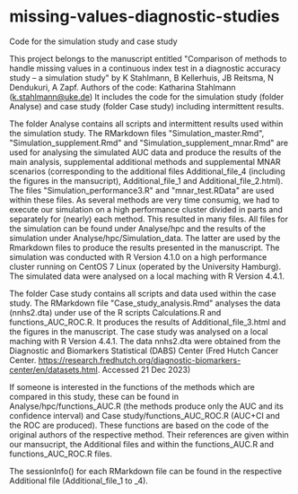 # missing-values-diagnostic-studies
Code for the simulation study and case study 

This project belongs to the manuscript entitled "Comparison of methods to handle missing values in a continuous index test in a diagnostic accuracy study – a simulation study" by K Stahlmann, B Kellerhuis, JB Reitsma, N Dendukuri, A Zapf. 
Authors of the code: Katharina Stahlmann (k.stahlmann@uke.de)
It includes the code for the simulation study (folder Analyse) and case study (folder Case study) including intermittent results. 

The folder Analyse contains all scripts and intermittent results used within the simulation study. The RMarkdown files "Simulation_master.Rmd", "Simulation_supplement.Rmd" and "Simulation_supplement_mnar.Rmd" are used for analysing the simulated AUC data and produce the results of the main analysis, supplemental additional methods and supplemental MNAR scenarios (corresponding to the additional files Additional_file_4 (including the figures in the mansucript), Additional_file_1 and Additional_file_2.html). The files "Simulation_performance3.R" and "mnar_test.RData" are used within these files. As several methods are very time consumig, we had to execute our simulation on a high performance cluster divided in parts and separately for (nearly) each method. This resulted in many files. All files for the simulation can be found under Analyse/hpc and the results of the simulation under Analyse/hpc/Simulation_data. The latter are used by the Rmarkdown files to produce the results presented in the manuscript. The simulation was conducted with R Version 4.1.0 on a high performance cluster running on CentOS 7 Linux (operated by the University Hamburg). The simulated data were analysed on a local maching with R Version 4.4.1. 

The folder Case study contains all scripts and data used within the case study. The RMarkdown file "Case_study_analysis.Rmd" analyses the data (nnhs2.dta) under use of the R scripts Calculations.R and functions_AUC_ROC.R. It produces the results of Additional_file_3.html and the figures in the manuscript. The case study was analysed on a local maching with R Version 4.4.1. The data nnhs2.dta were obtained from the Diagnostic and Biomarkers Statistical (DABS) Center (Fred Hutch Cancer Center. https://research.fredhutch.org/diagnostic-biomarkers-center/en/datasets.html. Accessed 21 Dec 2023)

If someone is interested in the functions of the methods which are compared in this study, these can be found in Analyse/hpc/functions_AUC.R (the methods produce only the AUC and its confidence interval) and Case study/functions_AUC_ROC.R (AUC+CI and the ROC are produced). These functions are based on the code of the original authors of the respective method. Their references are given within our mansucript, the Additional files and within the functions_AUC.R and functions_AUC_ROC.R files. 

The sessionInfo() for each RMarkdown file can be found in the respective Additional file (Additional_file_1 to _4). 
